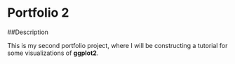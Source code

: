 # Portfolio 2

##Description

This is my second portfolio project, where I will be constructing a tutorial for some visualizations of **ggplot2**.

